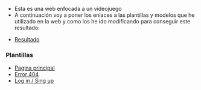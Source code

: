 - Esta es una web enfocada a un videojuego 
- A continuación voy a poner los enlaces a las plantillas y modelos que he utilizado en la web y como los he ido modificando para conseguir este resultado:
* [Resultado](https://ericeo.github.io/Web-juego/)
### Plantillas ###
* [Pagina principal](https://www.mediafire.com/file/3e911dkk7jn1adl/P%E1gina_web_AlexCG_Design.zip/file)
* [Error 404](https://codepen.io/rafaelavlucas/pen/NWWQNjZ)
* [Log in / Sing up](https://codepen.io/ianpirro/pen/DzKIJ)
